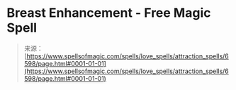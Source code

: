 <!--yml
category: 未分类
date: 2024-06-12 18:41:20
-->

# Breast Enhancement - Free Magic Spell

> 来源：[https://www.spellsofmagic.com/spells/love_spells/attraction_spells/6598/page.html#0001-01-01](https://www.spellsofmagic.com/spells/love_spells/attraction_spells/6598/page.html#0001-01-01)